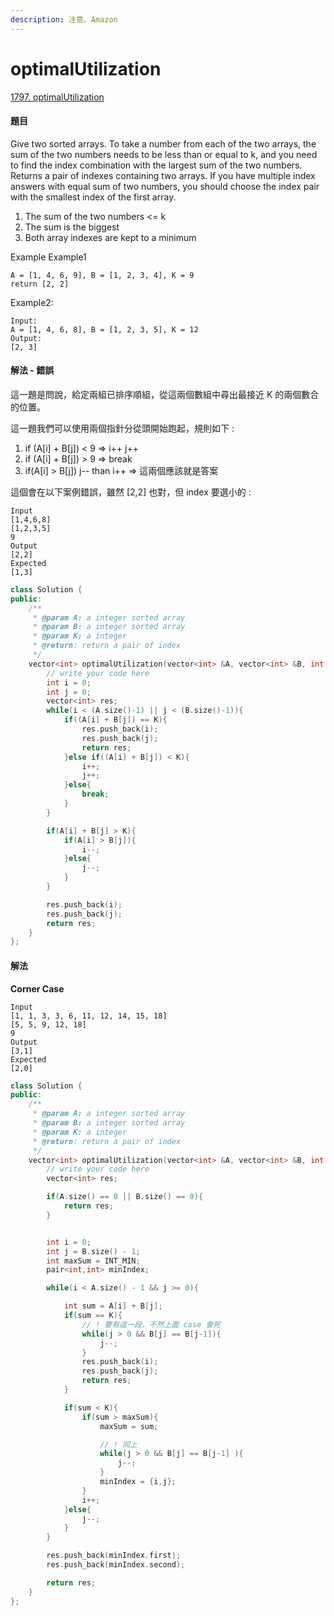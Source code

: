 ```yaml
---
description: 注意、Amazon
---
```


# optimalUtilization

[1797. optimalUtilization](https://www.lintcode.com/problem/optimalutilization/?_from=ladder&&fromId=87)

#### 題目

Give two sorted arrays. To take a number from each of the two arrays, the sum of the two numbers needs to be less than or equal to k, and you need to find the index combination with the largest sum of the two numbers. Returns a pair of indexes containing two arrays. If you have multiple index answers with equal sum of two numbers, you should choose the index pair with the smallest index of the first array.

1. The sum of the two numbers &lt;= k
2. The sum is the biggest
3. Both array indexes are kept to a minimum

Example Example1

```text
A = [1, 4, 6, 9], B = [1, 2, 3, 4], K = 9
return [2, 2]
```

Example2:

```text
Input: 
A = [1, 4, 6, 8], B = [1, 2, 3, 5], K = 12
Output:
[2, 3]
```

#### 解法 - 錯誤

這一題是問說，給定兩組已排序順組，從這兩個數組中尋出最接近 K 的兩個數合的位置。

這一題我們可以使用兩個指針分從頭開始跑起，規則如下 :

1. if \(A\[i\] + B\[j\]\) &lt; 9 =&gt; i++ j++
2. if \(A\[i\] + B\[j\]\) &gt; 9 =&gt; break 
3. if\(A\[i\] &gt; B\[j\]\) j-- than i++ =&gt; 這兩個應該就是答案

這個會在以下案例錯誤，雖然 \[2,2\] 也對，但 index 要選小的 :

```text
Input
[1,4,6,8]
[1,2,3,5]
9
Output
[2,2]
Expected
[1,3]
```

```cpp
class Solution {
public:
    /**
     * @param A: a integer sorted array
     * @param B: a integer sorted array
     * @param K: a integer
     * @return: return a pair of index
     */
    vector<int> optimalUtilization(vector<int> &A, vector<int> &B, int K) {
        // write your code here
        int i = 0;
        int j = 0;
        vector<int> res;
        while(i < (A.size()-1) || j < (B.size()-1)){
            if((A[i] + B[j]) == K){
                res.push_back(i);
                res.push_back(j);
                return res;
            }else if((A[i] + B[j]) < K){
                i++;
                j++;
            }else{
                break;
            }
        }

        if(A[i] + B[j] > K){
            if(A[i] > B[j]){
                i--;
            }else{
                j--;
            }
        }

        res.push_back(i);
        res.push_back(j);
        return res;
    }
};
```

#### 解法

**Corner Case**

```text
Input
[1, 1, 3, 3, 6, 11, 12, 14, 15, 18]
[5, 5, 9, 12, 18]
9
Output
[3,1]
Expected
[2,0]
```

```cpp
class Solution {
public:
    /**
     * @param A: a integer sorted array
     * @param B: a integer sorted array
     * @param K: a integer
     * @return: return a pair of index
     */
    vector<int> optimalUtilization(vector<int> &A, vector<int> &B, int K) {
        // write your code here
        vector<int> res;

        if(A.size() == 0 || B.size() == 0){
            return res;
        }


        int i = 0;
        int j = B.size() - 1;
        int maxSum = INT_MIN;
        pair<int,int> minIndex;

        while(i < A.size() - 1 && j >= 0){

            int sum = A[i] + B[j];
            if(sum == K){
                // ! 要有這一段，不然上面 case 會死
                while(j > 0 && B[j] == B[j-1]){
                    j--;
                }
                res.push_back(i);
                res.push_back(j);
                return res;
            }

            if(sum < K){
                if(sum > maxSum){
                    maxSum = sum;

                    // ! 同上
                    while(j > 0 && B[j] == B[j-1] ){
                        j--;
                    }
                    minIndex = {i,j};
                }
                i++;
            }else{
                j--;
            }
        }

        res.push_back(minIndex.first);
        res.push_back(minIndex.second);

        return res;
    }
};
```

